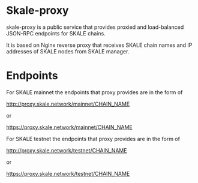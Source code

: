 # Skale-proxy

skale-proxy is a public service that provides proxied and load-balanced JSON-RPC endpoints for SKALE chains.

It is based on Nginx reverse proxy that receives SKALE chain names and IP addresses of SKALE nodes from SKALE manager. 

# Endpoints

For SKALE mainnet the endpoints that proxy provides are in the form of 

http://proxy.skale.network/mainnet/CHAIN_NAME

or

https://proxy.skale.network/mainnet/CHAIN_NAME

For SKALE testnet the endpoints that proxy provides are in the form of 

http://proxy.skale.network/testnet/CHAIN_NAME

or

https://proxy.skale.network/testnet/CHAIN_NAME


